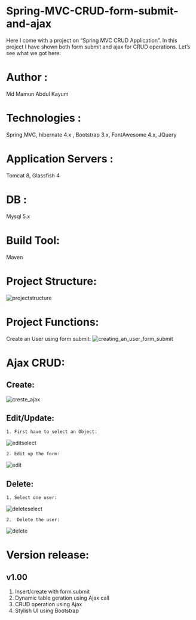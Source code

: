 # Spring-MVC-CRUD-form-submit-and-ajax
Here I come with a project on  “Spring MVC CRUD Application”. In this project I have shown both form submit and ajax for CRUD operations. Let’s see what we got here:

# Author :
Md Mamun Abdul Kayum

# Technologies :
Spring MVC,  hibernate 4.x , Bootstrap 3.x, FontAwesome 4.x, JQuery 

# Application Servers :
Tomcat 8, Glassfish 4
# DB :
Mysql 5.x
# Build Tool:
Maven 

# Project Structure: 
![projectstructure](https://user-images.githubusercontent.com/19667452/36934223-aaf3ce92-1f10-11e8-97f8-4e3f7b473667.PNG)

# Project Functions:
Create an User using form submit:
![creating_an_user_form_submit](https://user-images.githubusercontent.com/19667452/36934234-d2fa9e98-1f10-11e8-827c-e032db2f54d2.PNG)


# Ajax CRUD:
## Create: 

![creste_ajax](https://user-images.githubusercontent.com/19667452/36934266-f78e6366-1f10-11e8-8aa0-8cd63e70526e.png)


## Edit/Update:
    1. First have to select an Object:
![editselect](https://user-images.githubusercontent.com/19667452/36934269-06cf38a0-1f11-11e8-822d-2da096168a5e.PNG)


    2. Edit up the form:
![edit](https://user-images.githubusercontent.com/19667452/36934271-1323cfe4-1f11-11e8-8b5b-cc73cba08f67.PNG)

## Delete:
    1. Select one user:
![deleteselect](https://user-images.githubusercontent.com/19667452/36934275-1f106088-1f11-11e8-8719-8c629d2b8c55.PNG)

    2.  Delete the user:
![delete](https://user-images.githubusercontent.com/19667452/36934281-2782dfb6-1f11-11e8-86c0-c87674feb8a2.PNG)

# Version release: 
## v1.00
1. Insert/create with form submit
2. Dynamic table geration using Ajax call
3. CRUD operation using Ajax
4. Stylish UI using Bootstrap

